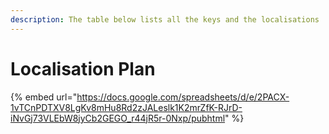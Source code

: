 ```yaml
---
description: The table below lists all the keys and the localisations
---
```


# Localisation Plan

{% embed url="https://docs.google.com/spreadsheets/d/e/2PACX-1vTCnPDTXV8LgKv8mHu8Rd2zJALeslk1K2mrZfK-RJrD-iNvGj73VLEbW8jyCb2GEGO_r44jR5r-0Nxp/pubhtml" %}
